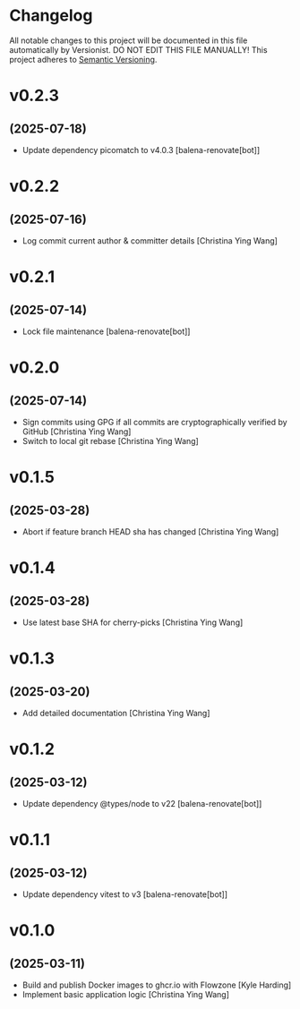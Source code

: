# Changelog

All notable changes to this project will be documented in this file
automatically by Versionist. DO NOT EDIT THIS FILE MANUALLY!
This project adheres to [Semantic Versioning](http://semver.org/).

# v0.2.3
## (2025-07-18)

* Update dependency picomatch to v4.0.3 [balena-renovate[bot]]

# v0.2.2
## (2025-07-16)

* Log commit current author & committer details [Christina Ying Wang]

# v0.2.1
## (2025-07-14)

* Lock file maintenance [balena-renovate[bot]]

# v0.2.0
## (2025-07-14)

* Sign commits using GPG if all commits are cryptographically verified by GitHub [Christina Ying Wang]
* Switch to local git rebase [Christina Ying Wang]

# v0.1.5
## (2025-03-28)

* Abort if feature branch HEAD sha has changed [Christina Ying Wang]

# v0.1.4
## (2025-03-28)

* Use latest base SHA for cherry-picks [Christina Ying Wang]

# v0.1.3
## (2025-03-20)

* Add detailed documentation [Christina Ying Wang]

# v0.1.2
## (2025-03-12)

* Update dependency @types/node to v22 [balena-renovate[bot]]

# v0.1.1
## (2025-03-12)

* Update dependency vitest to v3 [balena-renovate[bot]]

# v0.1.0
## (2025-03-11)

* Build and publish Docker images to ghcr.io with Flowzone [Kyle Harding]
* Implement basic application logic [Christina Ying Wang]
